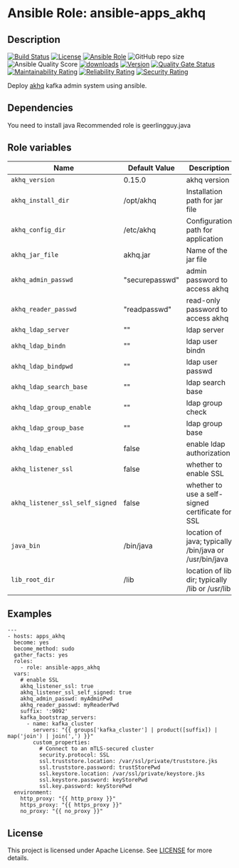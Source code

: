 # Ansible Role: ansible-apps_akhq


## Description

[![Build Status](https://travis-ci.com/lotusnoir/ansible-apps_akhq.svg?branch=master?style=flat)](https://travis-ci.com/lotusnoir/ansible-apps_akhq)
[![License](https://img.shields.io/badge/license-Apache--2.0-brightgreen?style=flat)](https://opensource.org/licenses/Apache-2.0)
[![Ansible Role](https://img.shields.io/badge/galaxy-apps_akhq-purple?style=flat)](https://galaxy.ansible.com/lotusnoir/apps_akhq)
![GitHub repo size](https://img.shields.io/github/repo-size/lotusnoir/ansible-apps_akhq?color=orange&style=flat)
![Ansible Quality Score](https://img.shields.io/ansible/quality/52300)
[![downloads](https://img.shields.io/ansible/role/d/52300)](https://galaxy.ansible.com/lotusnoir/apps_akhq)
[![Version](https://img.shields.io/github/release/lotusnoir/ansible-apps_akhq.svg)](https://github.com/lotusnoir/ansible-apps_akhq/releases/)
[![Quality Gate Status](https://sonarcloud.io/api/project_badges/measure?project=lotusnoir_ansible-apps_akhq&metric=alert_status)](https://sonarcloud.io/dashboard?id=lotusnoir_ansible-apps_akhq)
[![Maintainability Rating](https://sonarcloud.io/api/project_badges/measure?project=lotusnoir_ansible-apps_akhq&metric=sqale_rating)](https://sonarcloud.io/dashboard?id=lotusnoir_ansible-apps_akhq)
[![Reliability Rating](https://sonarcloud.io/api/project_badges/measure?project=lotusnoir_ansible-apps_akhq&metric=reliability_rating)](https://sonarcloud.io/dashboard?id=lotusnoir_ansible-apps_akhq)
[![Security Rating](https://sonarcloud.io/api/project_badges/measure?project=lotusnoir_ansible-apps_akhq&metric=security_rating)](https://sonarcloud.io/dashboard?id=lotusnoir_ansible-apps_akhq)

Deploy [akhq](https://github.com/tchiotludo/akhq) kafka admin system using ansible.

## Dependencies

You need to install java
Recommended role is geerlingguy.java

## Role variables

| Name                      | Default Value    | Description                        |
| ------------------------- | ---------------- | -----------------------------------|
| `akhq_version`            | 0.15.0           | akhq version |
| `akhq_install_dir`        | /opt/akhq        | Installation path for jar file |
| `akhq_config_dir`         | /etc/akhq        | Configuration path for application |
| `akhq_jar_file`           | akhq.jar         | Name of the jar file |
| `akhq_admin_passwd`       | "securepasswd"   | admin password to access akhq |
| `akhq_reader_passwd`      | "readpasswd"     | read-only password to access akhq |
| `akhq_ldap_server`        | ""               | ldap server |
| `akhq_ldap_bindn`         | ""               | ldap user bindn |
| `akhq_ldap_bindpwd`       | ""               | ldap user passwd |
| `akhq_ldap_search_base`   | ""               | ldap search base |
| `akhq_ldap_group_enable`  | ""               | ldap group check |
| `akhq_ldap_group_base`    | ""               | ldap group base |
| `akhq_ldap_enabled`		| false			   | enable ldap authorization |
| `akhq_listener_ssl`		| false			   | whether to enable SSL |
| `akhq_listener_ssl_self_signed` | false      | whether to use a self-signed certificate for SSL |
| `java_bin`       			| /bin/java 	   | location of java; typically /bin/java or /usr/bin/java |
| `lib_root_dir`			| /lib			   | location of lib dir; typically /lib or /usr/lib |

## Examples

	---
	- hosts: apps_akhq
      become: yes
      become_method: sudo
      gather_facts: yes
      roles:
        - role: ansible-apps_akhq
      vars:
      	# enable SSL
    	akhq_listener_ssl: true
    	akhq_listener_ssl_self_signed: true
    	akhq_admin_passwd: myAdminPwd
    	akhq_reader_passwd: myReaderPwd
        suffix: ':9092'
        kafka_bootstrap_servers:
          - name: kafka_cluster
            servers: "{{ groups['kafka_cluster'] | product([suffix]) | map('join') | join(',') }}"
            custom_properties:
              # Connect to an mTLS-secured cluster
              security.protocol: SSL
              ssl.truststore.location: /var/ssl/private/truststore.jks
              ssl.truststore.password: trustStorePwd
              ssl.keystore.location: /var/ssl/private/keystore.jks
              ssl.keystore.password: keyStorePwd
              ssl.key.password: keyStorePwd
      environment: 
        http_proxy: "{{ http_proxy }}"
        https_proxy: "{{ https_proxy }}"
        no_proxy: "{{ no_proxy }}"

## License

This project is licensed under Apache License. See [LICENSE](/LICENSE) for more details.
